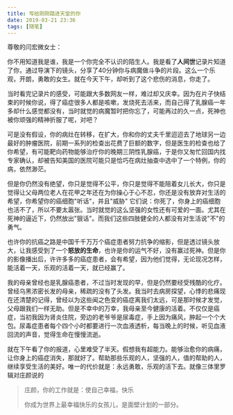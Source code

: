 ```yaml
---
title: 写给刚刚踏进天堂的你
date: 2019-03-21 23:36
tags: [随笔]
---
```



尊敬的闫宏微女士：

你不用知道我是谁，我是一个你完全不认识的陌生人。我是看了**人间世**记录片知道了你，通过导演下的镜头，分享了40分钟你与病魔做斗争的片段。这么一个乐观，开朗，勇敢的女生。就在今天下午，却听到了这个悲伤的消息，你走了。
<!-- more -->

当时看完记录片的感受，可能跟大多数网友一样，难过却又庆幸。因为在片子快结束的时候你说，得了癌症很多人都是咳嗽，发烧死去活来，而自己得了乳腺癌一年多却什么感觉都没有，当时就觉的病魔暂时把你忘了，可能再过的久一点，死神也被你顽强的精神折服了呢，对吧？

可是没有假设，你的病灶在转移，在扩大，你和你的丈夫千里迢迢去了地球另一边最好的肿瘤医院，前期一系列的检查出花费了巨额的数字，但是医生的检查也给了你希望，有可能靶向药物能够治疗你的晚期三阴性乳腺癌，于是你又匆忙回国内找专家确认，却被告知美国的医院可能只是恰巧在病灶抽查中选中了一个特例，你的病，依然渺茫。

但是你仍然没有绝望，你只是觉得不公平，你只是觉得不能陪着女儿长大，你只是觉得让父母两位老人在花甲之年还在为你操心于心不忍，你还是没有放弃对生活的希望，你希望你的癌细胞"听话"，并且"威胁" 它们说：你死了，你身上的癌细胞也活不了，所以不要太嚣张。当时就觉的这么坚强的女性还有可爱的一面。尤其在死神的逼近下，仍然放出"狠话"。而我们这些四肢健全的人都没有对生活说"不"的勇气。

也许你的抗癌之路是中国千千万万个癌症患者努力抗争的缩影，但是透过镜头放大，让我感受到了一个**怒放的生命**，也许是你的运气不好，没有赢过死神。但是你的影像播出后，许许多多的癌症患者，会有希望，因为他们觉得，无论现况怎样，能活着一天，乐观的活着一天，就已经赢了。

我的母亲曾经也是乳腺癌患者，不过当时发现的早，但是仍然要经受残酷的化疗。曾经乌黑浓密长发的母亲，稀疏的没有了头发。我当时去病房探望，心悸的悲痛现在还清楚的记得，曾经以为这些闻之色变的癌症离我们太远，可是那时候才发觉，父母跟我们一样无助。但是不幸中的万幸，我母亲至今健康的活着。不仅仅是癌症，当初我因为肾炎住院，旁边的老爷爷是尿毒症，手上因为痛风，肿起一个个大包。尿毒症患者每个四个小时都要进行一次血液透析，每当晚上的时候，听见血液回流的声音，觉得生命在慢慢流逝。

就在下午看了你的报道，心里难受了半天。假想我有超能力。能够治愈你的病痛，让你身上的癌症消失，那就好了。帮助那些乐观的人，坚强的人，值的帮助的人，继续享受生活的美好。唯一的代价就是：永远勇敢，乐观的活下去。就像三体里罗辑对庄颜说的

> 庄颜，你的工作就是：使自己幸福，快乐
>
> 你成为世界上最幸福快乐的女孩儿，是面壁计划的一部分。







